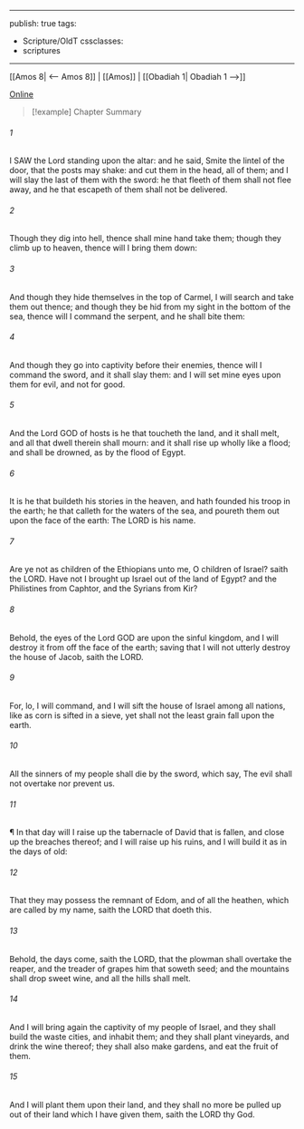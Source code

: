 

---
publish: true
tags:
  - Scripture/OldT
cssclasses:
  - scriptures
---
[[Amos 8| <-- Amos 8]] | [[Amos]] | [[Obadiah 1| Obadiah 1 -->]]

[Online](https://churchofjesuschrist.org/study/scriptures/ot/amos/9?lang=eng)

>[!example] Chapter Summary
>
###### 1
I SAW the Lord standing upon the altar: and he said, Smite the lintel of the door, that the posts may shake: and cut them in the head, all of them; and I will slay the last of them with the sword: he that fleeth of them shall not flee away, and he that escapeth of them shall not be delivered.
###### 2
Though they dig into hell, thence shall mine hand take them; though they climb up to heaven, thence will I bring them down:
###### 3
And though they hide themselves in the top of Carmel, I will search and take them out thence; and though they be hid from my sight in the bottom of the sea, thence will I command the serpent, and he shall bite them:
###### 4
And though they go into captivity before their enemies, thence will I command the sword, and it shall slay them: and I will set mine eyes upon them for evil, and not for good.
###### 5
And the Lord GOD of hosts is he that toucheth the land, and it shall melt, and all that dwell therein shall mourn: and it shall rise up wholly like a flood; and shall be drowned, as by the flood of Egypt.
###### 6
It is he that buildeth his stories in the heaven, and hath founded his troop in the earth; he that calleth for the waters of the sea, and poureth them out upon the face of the earth: The LORD is his name.
###### 7
Are ye not as children of the Ethiopians unto me, O children of Israel? saith the LORD. Have not I brought up Israel out of the land of Egypt? and the Philistines from Caphtor, and the Syrians from Kir?
###### 8
Behold, the eyes of the Lord GOD are upon the sinful kingdom, and I will destroy it from off the face of the earth; saving that I will not utterly destroy the house of Jacob, saith the LORD.
###### 9
For, lo, I will command, and I will sift the house of Israel among all nations, like as corn is sifted in a sieve, yet shall not the least grain fall upon the earth.
###### 10
All the sinners of my people shall die by the sword, which say, The evil shall not overtake nor prevent us.
###### 11
¶ In that day will I raise up the tabernacle of David that is fallen, and close up the breaches thereof; and I will raise up his ruins, and I will build it as in the days of old:
###### 12
That they may possess the remnant of Edom, and of all the heathen, which are called by my name, saith the LORD that doeth this.
###### 13
Behold, the days come, saith the LORD, that the plowman shall overtake the reaper, and the treader of grapes him that soweth seed; and the mountains shall drop sweet wine, and all the hills shall melt.
###### 14
And I will bring again the captivity of my people of Israel, and they shall build the waste cities, and inhabit them; and they shall plant vineyards, and drink the wine thereof; they shall also make gardens, and eat the fruit of them.
###### 15
And I will plant them upon their land, and they shall no more be pulled up out of their land which I have given them, saith the LORD thy God.



